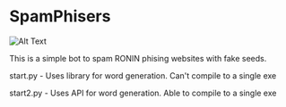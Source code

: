 # SpamPhisers

![Alt Text](https://i.imgur.com/BHuf2Rm.gif)

This is a simple bot to spam RONIN phising websites with fake seeds. 

start.py - Uses library for word generation. Can't compile to a single exe



start2.py - Uses API for word generation. Able to compile to a single exe
